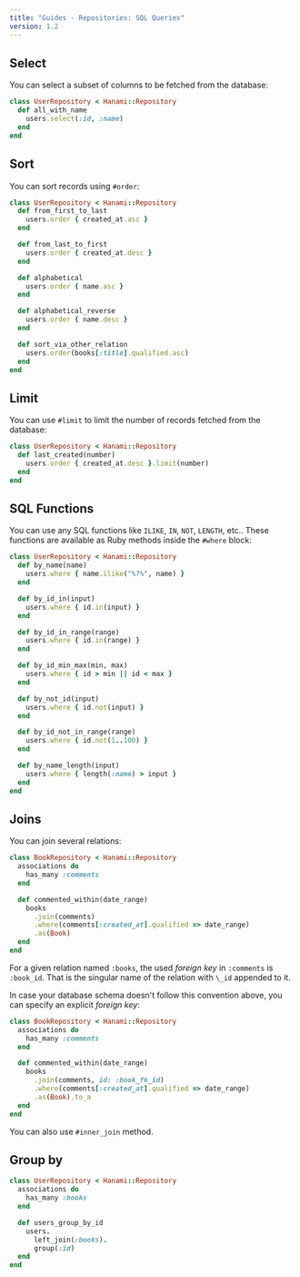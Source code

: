 ```yaml
---
title: "Guides - Repositories: SQL Queries"
version: 1.2
---
```


## Select

You can select a subset of columns to be fetched from the database:

```ruby
class UserRepository < Hanami::Repository
  def all_with_name
    users.select(:id, :name)
  end
end
```

## Sort

You can sort records using `#order`:

```ruby
class UserRepository < Hanami::Repository
  def from_first_to_last
    users.order { created_at.asc }
  end

  def from_last_to_first
    users.order { created_at.desc }
  end

  def alphabetical
    users.order { name.asc }
  end

  def alphabetical_reverse
    users.order { name.desc }
  end

  def sort_via_other_relation
    users.order(books[:title].qualified.asc)
  end
end
```

## Limit

You can use `#limit` to limit the number of records fetched from the database:

```ruby
class UserRepository < Hanami::Repository
  def last_created(number)
    users.order { created_at.desc }.limit(number)
  end
end
```

## SQL Functions

You can use any SQL functions like `ILIKE`, `IN`, `NOT`, `LENGTH`, etc..
These functions are available as Ruby methods inside the `#where` block:

```ruby
class UserRepository < Hanami::Repository
  def by_name(name)
    users.where { name.ilike("%?%", name) }
  end

  def by_id_in(input)
    users.where { id.in(input) }
  end

  def by_id_in_range(range)
    users.where { id.in(range) }
  end

  def by_id_min_max(min, max)
    users.where { id > min || id < max }
  end

  def by_not_id(input)
    users.where { id.not(input) }
  end

  def by_id_not_in_range(range)
    users.where { id.not(1..100) }
  end

  def by_name_length(input)
    users.where { length(:name) > input }
  end
end
```

## Joins

You can join several relations:

```ruby
class BookRepository < Hanami::Repository
  associations do
    has_many :comments
  end

  def commented_within(date_range)
    books
      .join(comments)
      .where(comments[:created_at].qualified => date_range)
      .as(Book)
  end
end
```

<p class="convention">
For a given relation named <code>:books</code>, the used <em>foreign key</em> in <code>:comments</code> is <code>:book_id</code>. That is the singular name of the relation with <code>\_id</code> appended to it.
</p>

In case your database schema doesn't follow this convention above, you can specify an explicit _foreign key_:

```ruby
class BookRepository < Hanami::Repository
  associations do
    has_many :comments
  end

  def commented_within(date_range)
    books
      .join(comments, id: :book_fk_id)
      .where(comments[:created_at].qualified => date_range)
      .as(Book).to_a
  end
end
```

You can also use `#inner_join` method.

## Group by

```ruby
class UserRepository < Hanami::Repository
  associations do
    has_many :books
  end

  def users_group_by_id
    users.
      left_join(:books).
      group(:id)
  end
end
```
